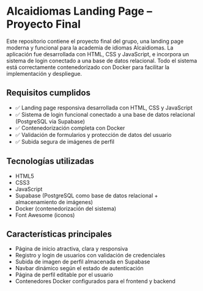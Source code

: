# Alcaidiomas Landing Page – Proyecto Final

Este repositorio contiene el proyecto final del grupo, una landing page moderna y funcional para la academia de idiomas Alcaidiomas. La aplicación fue desarrollada con HTML, CSS y JavaScript, e incorpora un sistema de login conectado a una base de datos relacional. Todo el sistema está correctamente contenedorizado con Docker para facilitar la implementación y despliegue.

##  Requisitos cumplidos

- ✅ Landing page responsiva desarrollada con HTML, CSS y JavaScript  
- ✅ Sistema de login funcional conectado a una base de datos relacional (PostgreSQL via Supabase)  
- ✅ Contenedorización completa con Docker  
- ✅ Validación de formularios y protección de datos del usuario  
- ✅ Subida segura de imágenes de perfil

##  Tecnologías utilizadas

- HTML5  
- CSS3  
- JavaScript  
- Supabase (PostgreSQL como base de datos relacional + almacenamiento de imágenes)  
- Docker (contenedorización del sistema)  
- Font Awesome (iconos)

##  Características principales

- Página de inicio atractiva, clara y responsiva  
- Registro y login de usuarios con validación de credenciales  
- Subida de imagen de perfil almacenada en Supabase  
- Navbar dinámico según el estado de autenticación  
- Página de perfil editable por el usuario  
- Contenedores Docker configurados para el frontend y backend

